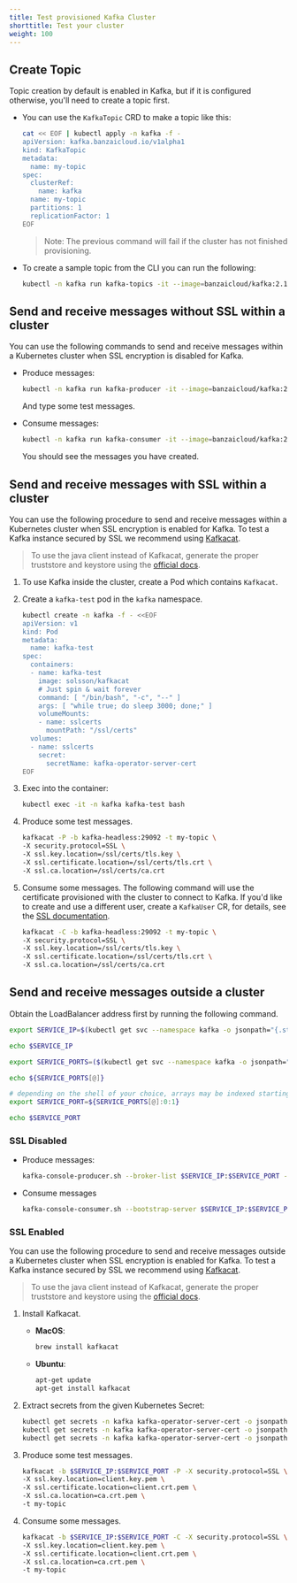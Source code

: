 ```yaml
---
title: Test provisioned Kafka Cluster
shorttitle: Test your cluster
weight: 100
---
```


## Create Topic

Topic creation by default is enabled in Kafka, but if it is configured otherwise, you'll need to create a topic first.

- You can use the `KafkaTopic` CRD to make a topic like this:

    ```bash
    cat << EOF | kubectl apply -n kafka -f -
    apiVersion: kafka.banzaicloud.io/v1alpha1
    kind: KafkaTopic
    metadata:
      name: my-topic
    spec:
      clusterRef:
        name: kafka
      name: my-topic
      partitions: 1
      replicationFactor: 1
    EOF
    ```

    > Note: The previous command will fail if the cluster has not finished provisioning.

- To create a sample topic from the CLI you can run the following:

    ```bash
    kubectl -n kafka run kafka-topics -it --image=banzaicloud/kafka:2.13-2.4.0 --rm=true --restart=Never -- /opt/kafka/bin/kafka-topics.sh --zookeeper zookeeper-client.zookeeper:2181 --topic my-topic --create --partitions 1 --replication-factor 1
    ```

## Send and receive messages without SSL within a cluster

You can use the following commands to send and receive messages within a Kubernetes cluster when SSL encryption is disabled for Kafka.

- Produce messages:

    ```bash
    kubectl -n kafka run kafka-producer -it --image=banzaicloud/kafka:2.13-2.4.0 --rm=true --restart=Never -- /opt/kafka/bin/kafka-console-producer.sh --broker-list kafka-headless:29092 --topic my-topic
    ```

    And type some test messages.

- Consume messages:

    ```bash
    kubectl -n kafka run kafka-consumer -it --image=banzaicloud/kafka:2.13-2.4.0 --rm=true --restart=Never -- /opt/kafka/bin/kafka-console-consumer.sh --bootstrap-server kafka-headless:29092 --topic my-topic --from-beginning
    ```

    You should see the messages you have created.

## Send and receive messages with SSL within a cluster

You can use the following procedure to send and receive messages within a Kubernetes cluster when SSL encryption is enabled for Kafka. To test a Kafka instance secured by SSL we recommend using [Kafkacat](https://github.com/edenhill/kafkacat).

> To use the java client instead of Kafkacat, generate the proper truststore and keystore using the [official docs](https://kafka.apache.org/documentation/#security_ssl).

1. To use Kafka inside the cluster, create a Pod which contains `Kafkacat`.
1. Create a `kafka-test` pod in the `kafka` namespace.

    ```bash
    kubectl create -n kafka -f - <<EOF
    apiVersion: v1
    kind: Pod
    metadata:
      name: kafka-test
    spec:
      containers:
      - name: kafka-test
        image: solsson/kafkacat
        # Just spin & wait forever
        command: [ "/bin/bash", "-c", "--" ]
        args: [ "while true; do sleep 3000; done;" ]
        volumeMounts:
        - name: sslcerts
          mountPath: "/ssl/certs"
      volumes:
      - name: sslcerts
        secret:
          secretName: kafka-operator-server-cert
    EOF
    ```

1. Exec into the container:

    ```bash
    kubectl exec -it -n kafka kafka-test bash
    ```

1. Produce some test messages.

    ```bash
    kafkacat -P -b kafka-headless:29092 -t my-topic \
    -X security.protocol=SSL \
    -X ssl.key.location=/ssl/certs/tls.key \
    -X ssl.certificate.location=/ssl/certs/tls.crt \
    -X ssl.ca.location=/ssl/certs/ca.crt
    ```

1. Consume some messages.
    The following command will use the certificate provisioned with the cluster to connect to Kafka. If you'd like to create and use a different user, create a `KafkaUser` CR, for details, see the [SSL documentation](../ssl/).

    ```bash
    kafkacat -C -b kafka-headless:29092 -t my-topic \
    -X security.protocol=SSL \
    -X ssl.key.location=/ssl/certs/tls.key \
    -X ssl.certificate.location=/ssl/certs/tls.crt \
    -X ssl.ca.location=/ssl/certs/ca.crt
    ```

## Send and receive messages outside a cluster

Obtain the LoadBalancer address first by running the following command.

```bash
export SERVICE_IP=$(kubectl get svc --namespace kafka -o jsonpath="{.status.loadBalancer.ingress[0].ip}" envoy-loadbalancer)

echo $SERVICE_IP

export SERVICE_PORTS=($(kubectl get svc --namespace kafka -o jsonpath="{.spec.ports[*].port}" envoy-loadbalancer))

echo ${SERVICE_PORTS[@]}

# depending on the shell of your choice, arrays may be indexed starting from 0 or 1
export SERVICE_PORT=${SERVICE_PORTS[@]:0:1}

echo $SERVICE_PORT
```

### SSL Disabled

- Produce messages:

    ```bash
    kafka-console-producer.sh --broker-list $SERVICE_IP:$SERVICE_PORT --topic my-topic
    ```

- Consume messages

    ```bash
    kafka-console-consumer.sh --bootstrap-server $SERVICE_IP:$SERVICE_PORT --topic my-topic --from-beginning
    ```

### SSL Enabled

You can use the following procedure to send and receive messages outside a Kubernetes cluster when SSL encryption is enabled for Kafka. To test a Kafka instance secured by SSL we recommend using [Kafkacat](https://github.com/edenhill/kafkacat).

> To use the java client instead of Kafkacat, generate the proper truststore and keystore using the [official docs](https://kafka.apache.org/documentation/#security_ssl).

1. Install Kafkacat.

    - __MacOS__:

        ```bash
        brew install kafkacat
        ```

    - __Ubuntu__:

        ```bash
        apt-get update
        apt-get install kafkacat
        ```

1. Extract secrets from the given Kubernetes Secret:

    ```bash
    kubectl get secrets -n kafka kafka-operator-server-cert -o jsonpath="{['data']['\tls.crt']}" | base64 -D > client.crt.pem
    kubectl get secrets -n kafka kafka-operator-server-cert -o jsonpath="{['data']['\tls.key']}" | base64 -D > client.key.pem
    kubectl get secrets -n kafka kafka-operator-server-cert -o jsonpath="{['data']['\ca.crt']}" | base64 -D > ca.crt.pem
    ```

1. Produce some test messages.

    ```bash
    kafkacat -b $SERVICE_IP:$SERVICE_PORT -P -X security.protocol=SSL \
    -X ssl.key.location=client.key.pem \
    -X ssl.certificate.location=client.crt.pem \
    -X ssl.ca.location=ca.crt.pem \
    -t my-topic
    ```

1. Consume some messages.

    ```bash
    kafkacat -b $SERVICE_IP:$SERVICE_PORT -C -X security.protocol=SSL \
    -X ssl.key.location=client.key.pem \
    -X ssl.certificate.location=client.crt.pem \
    -X ssl.ca.location=ca.crt.pem \
    -t my-topic
    ```
